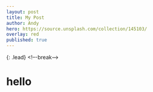 ```yaml
---
layout: post
title: My Post
author: Andy
hero: https://source.unsplash.com/collection/145103/
overlay: red
published: true
---
```

{: .lead}
<!–-break-–>
# hello